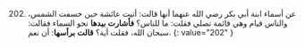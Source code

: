 202. عن أسماء ابنة أبي بكر رضي الله عنهما أنها قالت: أتيت عائشة حين خسفت الشمس، والناس قيام وهي قائمة تصلي فقلت: ما للناس؟ **فأشارت** **بيدها** نحو السماء فقالت: سبحان الله، فقلت أية؟ **قالت** **برأسها**: أن نعم.
{: value="202" }